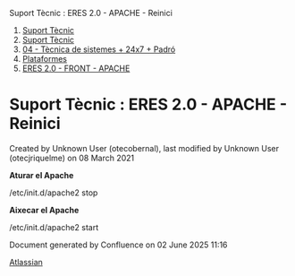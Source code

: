Suport Tècnic : ERES 2.0 - APACHE - Reinici  

1.  [Suport Tècnic](index.html)
2.  [Suport Tècnic](13893782.html)
3.  [04 - Tècnica de sistemes + 24x7 + Padró](26313202.html)
4.  [Plataformes](Plataformes_41520520.html)
5.  [ERES 2.0 - FRONT - APACHE](ERES-2.0---FRONT---APACHE_41520804.html)

Suport Tècnic : ERES 2.0 - APACHE - Reinici
===========================================

Created by Unknown User (otecobernal), last modified by Unknown User (otecjriquelme) on 08 March 2021

**Aturar el Apache**

/etc/init.d/apache2 stop

  

**Aixecar el Apache**

/etc/init.d/apache2 start

  

Document generated by Confluence on 02 June 2025 11:16

[Atlassian](http://www.atlassian.com/)